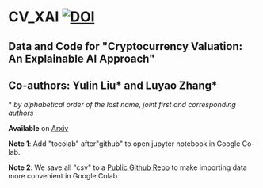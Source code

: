 # CV_XAI   [![DOI](https://zenodo.org/badge/457905381.svg)](https://zenodo.org/badge/latestdoi/457905381)
## Data and Code for "Cryptocurrency Valuation: An Explainable AI Approach"
## Co-authors: Yulin Liu* and Luyao Zhang*

\* *by alphabetical order of the last name, joint first and corresponding authors*


**Available** on [Arxiv](https://arxiv.org/abs/2201.12893)

**Note 1**: Add "tocolab" after"github" to open jupyter notebook in Google Co-lab.

**Note 2**: We save all "csv" to a [Public Github Repo](https://github.com/sunshineluyao/Fintech_AI) to make importing data more convenient in Google Colab.
